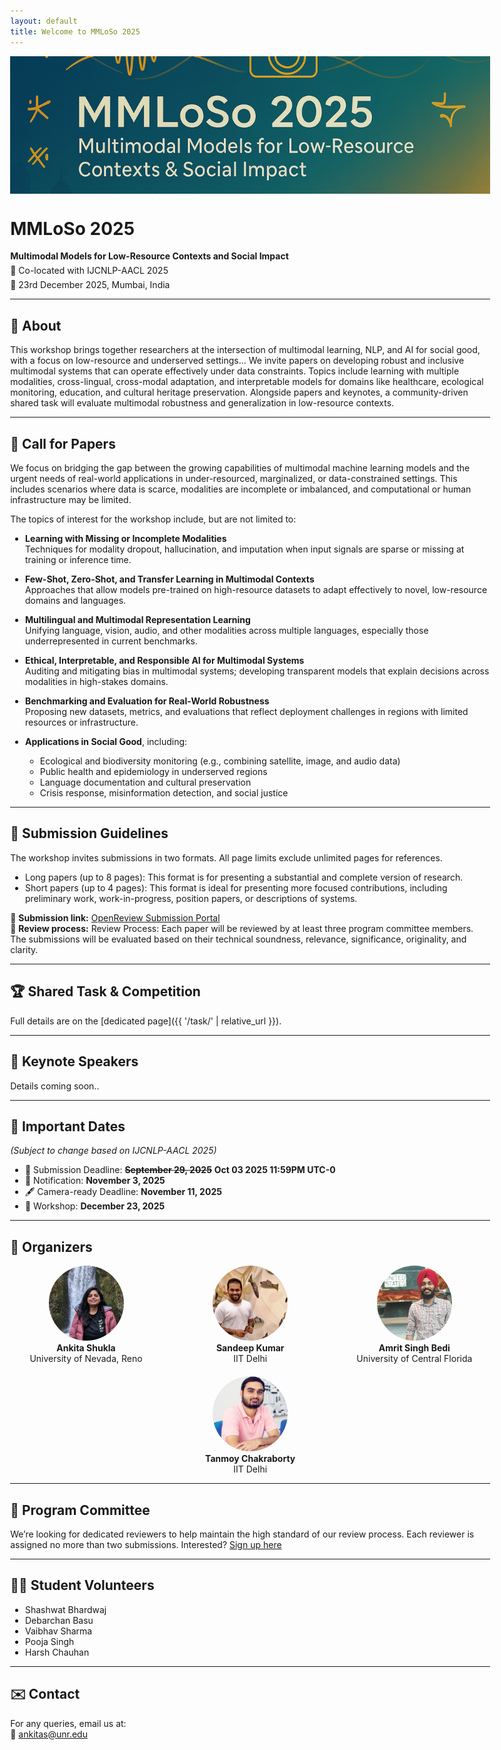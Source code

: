 ```yaml
---
layout: default  
title: Welcome to MMLoSo 2025  
---
```

<style>
/* widen the site’s default container */
.wrapper{
  max-width: 1200px;   /* pick any width you like, e.g. 1400px or 90vw */
}
</style>

<!-- ▶️  Banner goes right after the front-matter block ◀️ -->
<img src="/assets/img/banner.png"
     alt="MMLoSo 2025 Workshop Banner"
     style="
        width:100vw;          /* fill entire viewport */
        max-width:1000;       /* <- override the theme rule */
        max-height:220px;
        object-fit:cover;
        display:block;
        position:relative;    /* pull it out of the wrapper’s center */
        margin:0 0 20px 0;"> 


<!--

<div style="
  position: fixed;
  top: 20%;
  left: 20px;
  width: 220px;
  display: flex;
  flex-direction: column;
  gap: 12px;
  z-index: 1000;
">
  <h3 style="margin: 0;">MMLoSo Workshop @ IJCNLP-AACL 2025</h3>
  <p style="font-size: 13px; margin: 0;">
    First International Workshop on<br>
    Multimodal Models for Low-Resource Contexts and Social Impact
  </p>
  <a href="https://openreview.net/group?id=aclweb.org/AACL-IJCNLP/2025/Workshop/MMLoSo&referrer=%5BHomepage%5D(%2F)#tab-recent-activity" 
     target="_blank"
     style="background-color: #2e7dd8; color: white; padding: 8px 14px;
            border-radius: 6px; text-decoration: none;
            font-weight: bold; font-size: 14px;">
    🔗 View on OpenReview
  </a>

  <hr style="width: 100%; border: 0; border-top: 1px solid #ccc; margin: 8px 0;">
  
  <a href="#about" style="padding: 8px 12px; background-color: #005a9c; color: white; border-radius: 6px; text-decoration: none;">About</a>
  <a href="#cfp" style="padding: 8px 12px; background-color: #005a9c; color: white; border-radius: 6px; text-decoration: none;">Call for Papers</a>
  <a href="#task" style="padding: 8px 12px; background-color: #005a9c; color: white; border-radius: 6px; text-decoration: none;">Shared Task and Competition</a>
  <a href="#keynotes" style="padding: 8px 12px; background-color: #005a9c; color: white; border-radius: 6px; text-decoration: none;">Keynote Speakers</a>
  <a href="#dates" style="padding: 8px 12px; background-color: #005a9c; color: white; border-radius: 6px; text-decoration: none;">Important Dates</a>
  <a href="#organizers" style="padding: 8px 12px; background-color: #005a9c; color: white; border-radius: 6px; text-decoration: none;">Organizers</a>
  <a href="#pc" style="padding: 8px 12px; background-color: #005a9c; color: white; border-radius: 6px; text-decoration: none;">Program Committee</a>
  <a href="#volunteers" style="padding: 8px 12px; background-color: #005a9c; color: white; border-radius: 6px; text-decoration: none;">Student Volunteers</a>
  <a href="#contact" style="padding: 8px 12px; background-color: #005a9c; color: white; border-radius: 6px; text-decoration: none;">Contact</a>
</div> 
-->

<style>
body {
  max-width: 80%;
  margin-left: 2%;
  margin-right: 2%;
}

.wrapper {
  max-width: 1200px;
  margin-left: auto;
  margin-right: auto;
}
</style>

<div class="wrapper">

<h1 id="mm">MMLoSo 2025</h1>
<p style="margin: 0 0 6px 0;"><strong>Multimodal Models for Low-Resource Contexts and Social Impact</strong></p>
<p style="margin: 0 0 6px 0;">📍 Co-located with IJCNLP-AACL 2025</p>
<p style="margin: 0;">📅 23rd December 2025, Mumbai, India</p>

</div>

---

## 📖 <a id="about"></a> About

This workshop brings together researchers at the intersection of multimodal learning, NLP, and AI for social good, with a focus on low-resource and underserved settings...
We invite papers on developing robust and inclusive multimodal systems that can operate effectively under data constraints. Topics include learning with multiple modalities, cross-lingual, cross-modal adaptation, and interpretable models for domains like healthcare, ecological monitoring, education, and cultural heritage preservation. Alongside papers and keynotes, a community-driven shared task will evaluate multimodal robustness and generalization in low-resource contexts.

---

## 📢 <a id="cfp"></a> Call for Papers

We focus on bridging the gap between the growing capabilities of multimodal machine learning models and the urgent needs of real-world applications in under-resourced, marginalized, or data-constrained settings. This includes scenarios where data is scarce, modalities are incomplete or imbalanced, and computational or human infrastructure may be limited.

The topics of interest for the workshop include, but are not limited to:

- **Learning with Missing or Incomplete Modalities**  
  Techniques for modality dropout, hallucination, and imputation when input signals are sparse or missing at training or inference time.

- **Few-Shot, Zero-Shot, and Transfer Learning in Multimodal Contexts**  
  Approaches that allow models pre-trained on high-resource datasets to adapt effectively to novel, low-resource domains and languages.

- **Multilingual and Multimodal Representation Learning**  
  Unifying language, vision, audio, and other modalities across multiple languages, especially those underrepresented in current benchmarks.

- **Ethical, Interpretable, and Responsible AI for Multimodal Systems**  
  Auditing and mitigating bias in multimodal systems; developing transparent models that explain decisions across modalities in high-stakes domains.

- **Benchmarking and Evaluation for Real-World Robustness**  
  Proposing new datasets, metrics, and evaluations that reflect deployment challenges in regions with limited resources or infrastructure.

- **Applications in Social Good**, including:
  - Ecological and biodiversity monitoring (e.g., combining satellite, image, and audio data)
  - Public health and epidemiology in underserved regions
  - Language documentation and cultural preservation
  - Crisis response, misinformation detection, and social justice  

---
## 📝 <a id="guidelines"></a> Submission Guidelines

The workshop invites submissions in two formats. All page limits exclude unlimited pages for references.
 - Long papers (up to 8 pages):
    This format is for presenting a substantial and complete version of research.
 - Short papers (up to 4 pages):
    This format is ideal for presenting more focused contributions, including preliminary work, work-in-progress, position papers, or descriptions of systems.

📅 **Submission link:** [OpenReview Submission Portal](https://openreview.net/group?id=aclweb.org/AACL-IJCNLP/2025/Workshop/MMLoSo)  
📑 **Review process:** Review Process: Each paper will be reviewed by at least three program committee members. The submissions will be evaluated based on their technical soundness, relevance, significance, originality, and clarity.

---

## 🏆 <a id="task"></a> Shared Task & Competition  


Full details are on the [dedicated page]({{ '/task/' | relative_url }}).


---
## 🎤 <a id="keynotes"></a> Keynote Speakers    

Details coming soon..

---

## 📅 <a id="dates"></a> Important Dates  
*(Subject to change based on IJCNLP-AACL 2025)*

- 📝 Submission Deadline: **~~September 29, 2025~~** **Oct 03 2025 11:59PM UTC-0**
- 📢 Notification: **November 3, 2025**  
- 🖋 Camera-ready Deadline: **November 11, 2025**  
- 📍 Workshop:  **December 23, 2025**

---

## 👥 <a id="organizers"></a> Organizers

<div style="display: flex; flex-wrap: wrap; gap: 20px;">
  <div style="flex: 1; min-width: 200px; text-align: center;">
    <img src="/assets/img/ankita.jpeg" alt="Ankita Shukla" style="width:120px; height:120px; object-fit: cover; border-radius: 50%;"><br>
    <strong>Ankita Shukla</strong><br>
    University of Nevada, Reno
  </div>
  <div style="flex: 1; min-width: 200px; text-align: center;">
    <img src="/assets/img/sandeep.png" alt="Sandeep Kumar" style="width:120px; height:120px; object-fit: cover; border-radius: 50%;"><br>
    <strong>Sandeep Kumar</strong><br>
    IIT Delhi
  </div>
  <div style="flex: 1; min-width: 200px; text-align: center;">
    <img src="/assets/img/amrit.jpg" alt="Amrit Singh Bedi" style="width:120px; height:120px; object-fit: cover; border-radius: 50%;"><br>
    <strong>Amrit Singh Bedi</strong><br>
    University of Central Florida
  </div>
  <div style="flex: 1; min-width: 200px; text-align: center;">
    <img src="/assets/img/tanmoy.png" alt="Tanmoy Chakraborty" style="width:120px; height:120px; object-fit: cover; border-radius: 50%;"><br>
    <strong>Tanmoy Chakraborty</strong><br>
    IIT Delhi
  </div>
</div>

---
## 📝 <a id="pc"></a> Program Committee 

We’re looking for dedicated reviewers to help maintain the high standard of our review process. Each reviewer is assigned no more than two submissions. 
Interested? [Sign up here](https://docs.google.com/forms/d/e/1FAIpQLScknm1maEyFuSNxqDqzWcYkaIOwbQbVigPzNwFJPzl-c15miw/viewform?usp=header)

---
## 🙋‍♀️ <a id="volunteers"></a> Student Volunteers
  - Shashwat Bhardwaj 
  - Debarchan Basu
  - Vaibhav Sharma
  - Pooja Singh
  - Harsh Chauhan
      
--- 

## ✉️ <a id="contact"></a> Contact

For any queries, email us at:  
📧 [ankitas@unr.edu](mailto:ankitas@unr.edu)


